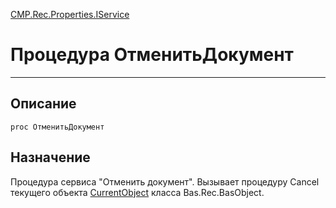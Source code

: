 ﻿---
Link: CMP.Rec.Properties.IService.@ОтменитьДокумент
---

<!---  Навигация
[Имя проекта](#) :
-->
[CMP.Rec.Properties.IService](Default)

# Процедура ОтменитьДокумент
---

## Описание

    proc ОтменитьДокумент

<!--
## Аргументы{#Args}

### Аргумент1

Описание аргумента 1
-->

## Назначение

Процедура сервиса "Отменить документ". Вызывает процедуру Cancel текущего объекта [CurrentObject](topic:.Custom.CMPClasses.Rec.Properties.IProperty.CurrentObject) класса Bas.Rec.BasObject.

<!--
## Пример

    ОтменитьДокумент...
-->

